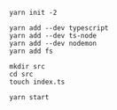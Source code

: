 ```shell
yarn init -2

yarn add --dev typescript
yarn add --dev ts-node
yarn add --dev nodemon
yarn add fs

mkdir src
cd src
touch index.ts
```

```shell
yarn start
```
